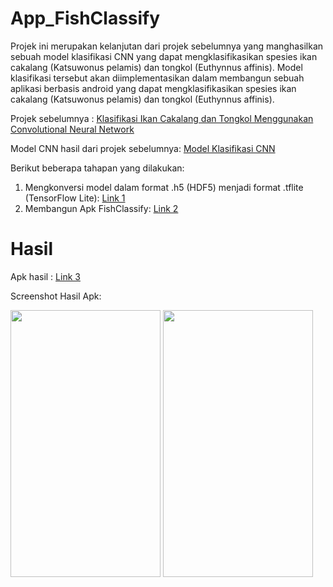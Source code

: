 # App_FishClassify
Projek ini merupakan kelanjutan dari projek sebelumnya yang manghasilkan sebuah model klasifikasi CNN yang dapat mengklasifikasikan spesies ikan cakalang (Katsuwonus pelamis) dan tongkol (Euthynnus affinis). Model klasifikasi tersebut akan diimplementasikan dalam membangun sebuah aplikasi berbasis android yang dapat mengklasifikasikan spesies ikan cakalang (Katsuwonus pelamis) dan tongkol (Euthynnus affinis).

Projek sebelumnya : [Klasifikasi Ikan Cakalang dan Tongkol Menggunakan Convolutional Neural Network](https://github.com/wellifan-14/fish-classification)

Model CNN hasil dari projek sebelumnya: [Model Klasifikasi CNN](https://drive.google.com/file/d/1bRxdTIKUDV2ftIRmJncvCGtePHzolU_w/view?usp=drive_link)



Berikut beberapa tahapan yang dilakukan:
1. Mengkonversi model dalam format .h5 (HDF5) menjadi format .tflite (TensorFlow Lite): [Link 1](https://drive.google.com/file/d/1cH1t6s_iiZ7o318MauUWxLudSiMimNb6/view?usp=drive_link)
2. Membangun Apk FishClassify: [Link 2](https://drive.google.com/file/d/1K3OG4Loc6bphGK7D39rqRWE_n4yRR-_C/view?usp=drive_link)

# Hasil
Apk hasil : [Link 3](https://drive.google.com/file/d/1VlWOf9PpGrSQQIuNs2_LUGswM2HI-GW6/view?usp=drive_link)

 Screenshot Hasil Apk:

 <kbd><img src="https://github.com/wellifan-14/App_FishClassify/blob/4a78a44e894310c98cd1abe4997350bacacea3c7/Screenshot_20240327-142201.jpg" width="240" height="427"></kbd>  <kbd><img src="https://github.com/wellifan-14/App_FishClassify/blob/4a78a44e894310c98cd1abe4997350bacacea3c7/Screenshot_20240327-142243.jpg" width="240" height="427"></kbd>
